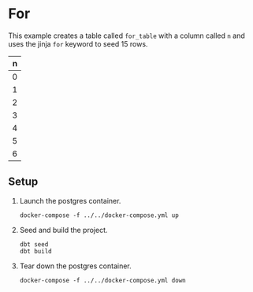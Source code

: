 # For

This example creates a table called `for_table` with a column called `n` and uses the jinja `for` keyword to seed 15 rows.

| n |
|--:|
| 0 |
| 1 |
| 2 |
| 3 |
| 4 |
| 5 |
| 6 |

## Setup

1. Launch the postgres container.

   ```shell
   docker-compose -f ../../docker-compose.yml up
   ```

1. Seed and build the project.

   ```shell
   dbt seed
   dbt build
   ```

1. Tear down the postgres container.

   ```shell
   docker-compose -f ../../docker-compose.yml down
   ```
